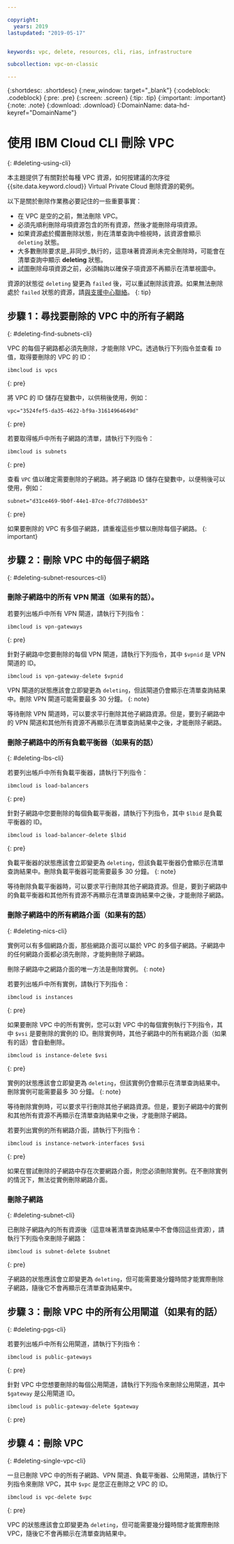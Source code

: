 ```yaml
---

copyright:
  years: 2019
lastupdated: "2019-05-17"


keywords: vpc, delete, resources, cli, rias, infrastructure

subcollection: vpc-on-classic

---
```


{:shortdesc: .shortdesc}
{:new_window: target="_blank"}
{:codeblock: .codeblock}
{:pre: .pre}
{:screen: .screen}
{:tip: .tip}
{:important: .important}
{:note: .note}
{:download: .download}
{:DomainName: data-hd-keyref="DomainName"}

# 使用 IBM Cloud CLI 刪除 VPC
{: #deleting-using-cli}

本主題提供了有關對於每種 VPC 資源，如何按建議的次序從 {{site.data.keyword.cloud}} Virtual Private Cloud 刪除資源的範例。 

以下是關於刪除作業務必要記住的一些重要事實：

* 在 VPC 是空的之前，無法刪除 VPC。 
* 必須先順利刪除母項資源包含的所有資源，然後才能刪除母項資源。 
* 如果資源處於擱置刪除狀態，則在清單查詢中檢視時，該資源會顯示 `deleting` 狀態。 
* 大多數刪除要求是_非同步_執行的，這意味著資源尚未完全刪除時，可能會在清單查詢中顯示 **deleting** 狀態。 
* 試圖刪除母項資源之前，必須輪詢以確保子項資源不再顯示在清單視圖中。 

資源的狀態從 `deleting` 變更為 `failed` 後，可以重試刪除該資源。如果無法刪除處於 `failed` 狀態的資源，請[與支援中心聯絡](/docs/vpc-on-classic?topic=vpc-on-classic-getting-help-and-support)。
{: tip}

## 步驟 1：尋找要刪除的 VPC 中的所有子網路
{: #deleting-find-subnets-cli}

VPC 的每個子網路都必須先刪除，才能刪除 VPC。透過執行下列指令並查看 `ID` 值，取得要刪除的 VPC 的 ID：

```
ibmcloud is vpcs
```
{: pre}

將 VPC 的 ID 儲存在變數中，以供稍後使用，例如：

```
vpc="3524fef5-da35-4622-bf9a-31614964649d"
```
{: pre}

若要取得帳戶中所有子網路的清單，請執行下列指令：

```
ibmcloud is subnets
```
{: pre}

查看 `VPC` 值以確定需要刪除的子網路。將子網路 ID 儲存在變數中，以便稍後可以使用，例如：

```
subnet="d31ce469-9b0f-44e1-87ce-0fc77d8b0e53"
```
{: pre}

如果要刪除的 VPC 有多個子網路，請重複這些步驟以刪除每個子網路。
{: important}

## 步驟 2：刪除 VPC 中的每個子網路
{: #deleting-subnet-resources-cli}

### 刪除子網路中的所有 VPN 閘道（如果有的話）。

若要列出帳戶中所有 VPN 閘道，請執行下列指令：

```
ibmcloud is vpn-gateways
```
{: pre}

針對子網路中您要刪除的每個 VPN 閘道，請執行下列指令，其中 `$vpnid` 是 VPN 閘道的 ID。

```
ibmcloud is vpn-gateway-delete $vpnid
```

VPN 閘道的狀態應該會立即變更為 `deleting`，但該閘道仍會顯示在清單查詢結果中。刪除 VPN 閘道可能需要最多 30 分鐘。
{: note}

等待刪除 VPN 閘道時，可以要求平行刪除其他子網路資源。但是，要到子網路中的 VPN 閘道和其他所有資源不再顯示在清單查詢結果中之後，才能刪除子網路。

### 刪除子網路中的所有負載平衡器（如果有的話）
{: #deleting-lbs-cli}

若要列出帳戶中所有負載平衡器，請執行下列指令：

```
ibmcloud is load-balancers
```
{: pre}

針對子網路中您要刪除的每個負載平衡器，請執行下列指令，其中 `$lbid` 是負載平衡器的 ID。

```
ibmcloud is load-balancer-delete $lbid
```
{: pre}

負載平衡器的狀態應該會立即變更為 `deleting`，但該負載平衡器仍會顯示在清單查詢結果中。刪除負載平衡器可能需要最多 30 分鐘。
{: note}

等待刪除負載平衡器時，可以要求平行刪除其他子網路資源。但是，要到子網路中的負載平衡器和其他所有資源不再顯示在清單查詢結果中之後，才能刪除子網路。

### 刪除子網路中的所有網路介面（如果有的話）
{: #deleting-nics-cli}

實例可以有多個網路介面，那些網路介面可以屬於 VPC 的多個子網路。子網路中的任何網路介面都必須先刪除，才能夠刪除子網路。 

刪除子網路中之網路介面的唯一方法是刪除實例。
{: note}

若要列出帳戶中所有實例，請執行下列指令：

```
ibmcloud is instances
```
{: pre}

如果要刪除 VPC 中的所有實例，您可以對 VPC 中的每個實例執行下列指令，其中 `$vsi` 是要刪除的實例的 ID。刪除實例時，其他子網路中的所有網路介面（如果有的話）會自動刪除。

```
ibmcloud is instance-delete $vsi
```
{: pre}

實例的狀態應該會立即變更為 `deleting`，但該實例仍會顯示在清單查詢結果中。刪除實例可能需要最多 30 分鐘。
{: note}

等待刪除實例時，可以要求平行刪除其他子網路資源。但是，要到子網路中的實例和其他所有資源不再顯示在清單查詢結果中之後，才能刪除子網路。

若要列出實例的所有網路介面，請執行下列指令：

```
ibmcloud is instance-network-interfaces $vsi
```
{: pre}

如果在嘗試刪除的子網路中存在次要網路介面，則您必須刪除實例。在不刪除實例的情況下，無法從實例刪除網路介面。

### 刪除子網路
{: #deleting-subnet-cli}

已刪除子網路內的所有資源後（這意味著清單查詢結果中不會傳回這些資源），請執行下列指令來刪除子網路：

```
ibmcloud is subnet-delete $subnet
```
{: pre}

子網路的狀態應該會立即變更為 `deleting`，但可能需要幾分鐘時間才能實際刪除子網路，隨後它不會再顯示在清單查詢結果中。

## 步驟 3：刪除 VPC 中的所有公用閘道（如果有的話）
{: #deleting-pgs-cli}

若要列出帳戶中所有公用閘道，請執行下列指令：

```
ibmcloud is public-gateways
```
{: pre}

針對 VPC 中您想要刪除的每個公用閘道，請執行下列指令來刪除公用閘道，其中 `$gateway` 是公用閘道 ID。

```
ibmcloud is public-gateway-delete $gateway
```
{: pre}


## 步驟 4：刪除 VPC
{: #deleting-single-vpc-cli}

一旦已刪除 VPC 中的所有子網路、VPN 閘道、負載平衡器、公用閘道，請執行下列指令來刪除 VPC，其中 `$vpc` 是您正在刪除之 VPC 的 ID。

```
ibmcloud is vpc-delete $vpc
```
{: pre}

VPC 的狀態應該會立即變更為 `deleting`，但可能需要幾分鐘時間才能實際刪除 VPC，隨後它不會再顯示在清單查詢結果中。
